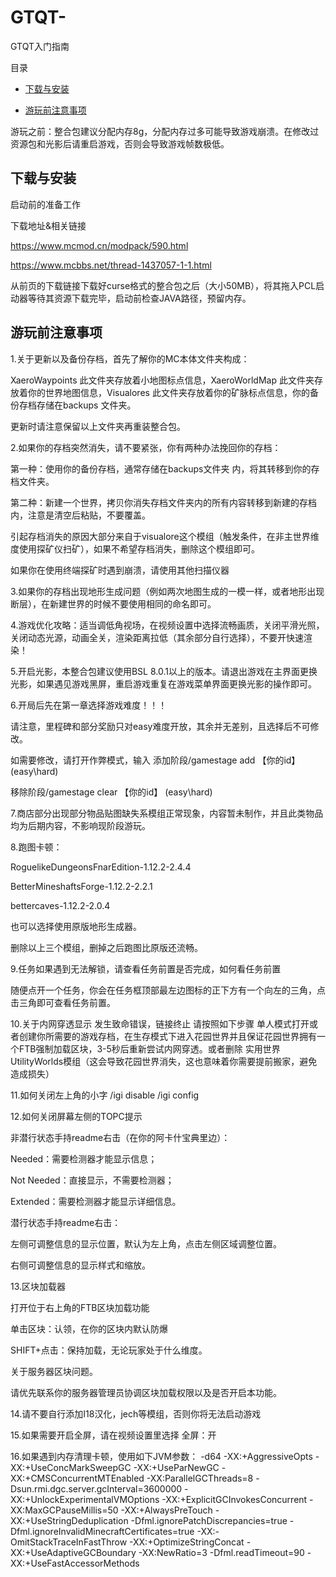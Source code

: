 # GTQT-
GTQT入门指南

目录

* [下载与安装](#下载与安装)
  
* [游玩前注意事项](#游玩前注意事项)
  
游玩之前：整合包建议分配内存8g，分配内存过多可能导致游戏崩溃。在修改过资源包和光影后请重启游戏，否则会导致游戏帧数极低。

## 下载与安装
启动前的准备工作

下载地址&相关链接

https://www.mcmod.cn/modpack/590.html

https://www.mcbbs.net/thread-1437057-1-1.html

从前页的下载链接下载好curse格式的整合包之后（大小50MB），将其拖入PCL启动器等待其资源下载完毕，启动前检查JAVA路径，预留内存。

## 游玩前注意事项

1.关于更新以及备份存档，首先了解你的MC本体文件夹构成：

XaeroWaypoints 此文件夹存放着小地图标点信息，XaeroWorldMap 此文件夹存放着你的世界地图信息，Visualores 此文件夹存放着你的矿脉标点信息，你的备份存档存储在backups 文件夹。

更新时请注意保留以上文件夹再重装整合包。

2.如果你的存档突然消失，请不要紧张，你有两种办法挽回你的存档：

第一种：使用你的备份存档，通常存储在backups文件夹 内，将其转移到你的存档文件夹。

第二种：新建一个世界，拷贝你消失存档文件夹内的所有内容转移到新建的存档内，注意是清空后粘贴，不要覆盖。

引起存档消失的原因大部分来自于visualore这个模组（触发条件，在非主世界维度使用探矿仪扫矿），如果不希望存档消失，删除这个模组即可。

如果你在使用终端探矿时遇到崩溃，请使用其他扫描仪器

3.如果你的存档出现地形生成问题（例如两次地图生成的一模一样，或者地形出现断层），在新建世界的时候不要使用相同的命名即可。

4.游戏优化攻略：适当调低角视场，在视频设置中选择流畅画质，关闭平滑光照，关闭动态光源，动画全关，渲染距离拉低（其余部分自行选择），不要开快速渲染！

5.开启光影，本整合包建议使用BSL 8.0.1以上的版本。请退出游戏在主界面更换光影，如果遇见游戏黑屏，重启游戏重复在游戏菜单界面更换光影的操作即可。

6.开局后先在第一章选择游戏难度！！！

请注意，里程碑和部分奖励只对easy难度开放，其余并无差别，且选择后不可修改。

如需要修改，请打开作弊模式，输入 添加阶段/gamestage add 【你的id】 (easy\hard)   

移除阶段/gamestage clear 【你的id】 (easy\hard)

7.商店部分出现部分物品贴图缺失系模组正常现象，内容暂未制作，并且此类物品均为后期内容，不影响现阶段游玩。

8.跑图卡顿：

RoguelikeDungeonsFnarEdition-1.12.2-2.4.4

BetterMineshaftsForge-1.12.2-2.2.1

bettercaves-1.12.2-2.0.4

也可以选择使用原版地形生成器。

删除以上三个模组，删掉之后跑图比原版还流畅。

9.任务如果遇到无法解锁，请查看任务前置是否完成，如何看任务前置

随便点开一个任务，你会在任务框顶部最左边图标的正下方有一个向左的三角，点击三角即可查看任务前置。

10.关于内网穿透显示 发生致命错误，链接终止
请按照如下步骤 单人模式打开或者创建你所需要的游戏存档，在生存模式下进入花园世界并且保证花园世界拥有一个FTB强制加载区块，3-5秒后重新尝试内网穿透。或者删除 实用世界 UtilityWorlds模组（这会导致花园世界消失，这也意味着你需要提前搬家，避免造成损失）

11.如何关闭左上角的小字
/igi disable
/igi config

12.如何关闭屏幕左侧的TOPC提示

非潜行状态手持readme右击（在你的阿卡什宝典里边）：

Needed：需要检测器才能显示信息；

Not Needed：直接显示，不需要检测器；

Extended：需要检测器才能显示详细信息。

潜行状态手持readme右击：

左侧可调整信息的显示位置，默认为左上角，点击左侧区域调整位置。

右侧可调整信息的显示样式和缩放。

13.区块加载器

打开位于右上角的FTB区块加载功能

单击区块：认领，在你的区块内默认防爆

SHIFT+点击：保持加载，无论玩家处于什么维度。

关于服务器区块问题。

请优先联系你的服务器管理员协调区块加载权限以及是否开启本功能。

14.请不要自行添加I18汉化，jech等模组，否则你将无法启动游戏

15.如果需要开启全屏，请在视频设置里选择 全屏：开

16.如果遇到内存清理卡顿，使用如下JVM参数：
-d64 -XX:+AggressiveOpts -XX:+UseConcMarkSweepGC -XX:+UseParNewGC -XX:+CMSConcurrentMTEnabled -XX:ParallelGCThreads=8 -Dsun.rmi.dgc.server.gcInterval=3600000 -XX:+UnlockExperimentalVMOptions -XX:+ExplicitGCInvokesConcurrent -XX:MaxGCPauseMillis=50 -XX:+AlwaysPreTouch -XX:+UseStringDeduplication -Dfml.ignorePatchDiscrepancies=true -Dfml.ignoreInvalidMinecraftCertificates=true -XX:-OmitStackTraceInFastThrow -XX:+OptimizeStringConcat -XX:+UseAdaptiveGCBoundary -XX:NewRatio=3 -Dfml.readTimeout=90 -XX:+UseFastAccessorMethods
